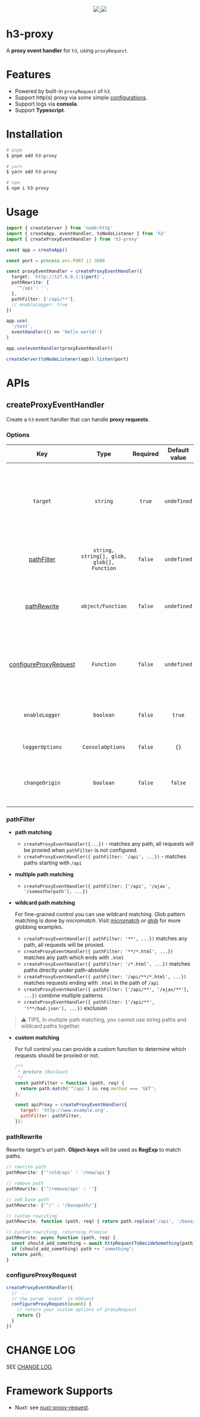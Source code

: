 <p align="center">
  <a href="https://www.npmjs.org/package/h3-proxy">
    <img src="https://img.shields.io/npm/v/h3-proxy.svg">
  </a>
  <a href="https://npmcharts.com/compare/h3-proxy?minimal=true">
    <img src="https://img.shields.io/npm/dm/h3-proxy.svg">
  </a>
  <br>
</p>

# h3-proxy

A **proxy event handler** for `h3`, using `proxyRequest`.

# Features

- Powered by built-in `proxyRequest` of `h3`.
- Support http(s) proxy via some simple [configurations](https://github.com/yisibell/h3-proxy#options).
- Support logs via **consola**.
- Support **Typescript**.

# Installation

```bash
# pnpm
$ pnpm add h3-proxy

# yarn
$ yarn add h3-proxy

# npm
$ npm i h3-proxy
```

# Usage

```ts
import { createServer } from 'node:http'
import { createApp, eventHandler, toNodeListener } from 'h3'
import { createProxyEventHandler } from 'h3-proxy'

const app = createApp()

const port = process.env.PORT || 3000

const proxyEventHandler = createProxyEventHandler({
  target: `http://127.0.0.1:${port}`,
  pathRewrite: {
    '^/api': '',
  },
  pathFilter: ['/api/**'],
  // enableLogger: true
})

app.use(
  '/test',
  eventHandler(() => 'Hello world!')
)

app.use(eventHandler(proxyEventHandler))

createServer(toNodeListener(app)).listen(port)
```

# APIs

## createProxyEventHandler

Create a `h3` event handler that can handle **proxy requests**.

### Options

| Key | Type | Required | Default value | Description |
| :---: | :---: | :---: | :---: | :---:  |
| `target` | `string` | `true` | `undefined` | Proxy target address, including **protocol**, **host** and **port**. url string to be parsed with the `node:url` module|
| [pathFilter](https://github.com/yisibell/h3-proxy#pathFilter) | `string, string[], glob, glob[], Function` | `false` | `undefined` |Narrow down which requests should be proxied. |
| [pathRewrite](https://github.com/yisibell/h3-proxy#pathRewrite) | `object/Function` | `false` | `undefined` | Rewrite target's url path. Object-keys will be used as RegExp to match paths. |
| [configureProxyRequest](https://github.com/yisibell/h3-proxy#configureProxyRequest) | `Function` | `false` | `undefined` | Configure options of `proxyRequest`. More details see <a href="https://github.com/unjs/h3">built-in util proxyRequest of h3</a> |
| `enableLogger` | `boolean` | `false` | `true` | Whether to enable logger which is created by **consola**. |
| `loggerOptions` | `ConsolaOptions` | `false` | `{}` | Configure the options of [consola](https://github.com/unjs/consola). |
| `changeOrigin` | `boolean` | `false` | `false` | Whether to changes the origin of the host header to the target URL |


### pathFilter

- **path matching**

  - `createProxyEventHandler({...})` - matches any path, all requests will be proxied when `pathFilter` is not configured.
  - `createProxyEventHandler({ pathFilter: '/api', ...})` - matches paths starting with `/api`

- **multiple path matching**

  - `createProxyEventHandler({ pathFilter: ['/api', '/ajax', '/someotherpath'], ...})`

- **wildcard path matching**

  For fine-grained control you can use wildcard matching. Glob pattern matching is done by _micromatch_. Visit [micromatch](https://www.npmjs.com/package/micromatch) or [glob](https://www.npmjs.com/package/glob) for more globbing examples.

  - `createProxyEventHandler({ pathFilter: '**', ...})` matches any path, all requests will be proxied.
  - `createProxyEventHandler({ pathFilter: '**/*.html', ...})` matches any path which ends with `.html`
  - `createProxyEventHandler({ pathFilter: '/*.html', ...})` matches paths directly under path-absolute
  - `createProxyEventHandler({ pathFilter: '/api/**/*.html', ...})` matches requests ending with `.html` in the path of `/api`
  - `createProxyEventHandler({ pathFilter: ['/api/**', '/ajax/**'], ...})` combine multiple patterns
  - `createProxyEventHandler({ pathFilter: ['/api/**', '!**/bad.json'], ...})` exclusion

> :warning: TIPS, In multiple path matching, you cannot use string paths and wildcard paths together.

- **custom matching**

  For full control you can provide a custom function to determine which requests should be proxied or not.

  ```js
  /**
   * @return {Boolean}
   */
  const pathFilter = function (path, req) {
    return path.match('^/api') && req.method === 'GET';
  };

  const apiProxy = createProxyEventHandler({
    target: 'http://www.example.org',
    pathFilter: pathFilter,
  });
  ```

### pathRewrite

Rewrite target's url path. **Object-keys** will be used as **RegExp** to match paths.

```js
// rewrite path
pathRewrite: {'^/old/api' : '/new/api'}

// remove path
pathRewrite: {'^/remove/api' : ''}

// add base path
pathRewrite: {'^/' : '/basepath/'}

// custom rewriting
pathRewrite: function (path, req) { return path.replace('/api', '/base/api') }

// custom rewriting, returning Promise
pathRewrite: async function (path, req) {
  const should_add_something = await httpRequestToDecideSomething(path);
  if (should_add_something) path += "something";
  return path;
}
```

### configureProxyRequest

```ts
createProxyEventHandler({
  // ...
  // the param `event` is H3Event
  configureProxyRequest(event) {
    // return your custom options of proxyRequest
    return {}
  }
})
```


# CHANGE LOG

SEE <a href="./CHANGELOG.md">CHANGE LOG</a>.

# Framework Supports

- Nuxt: see [nuxt-proxy-request](https://github.com/yisibell/nuxt-proxy-request).